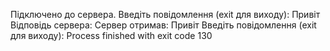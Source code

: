 Підключено до сервера.
Введіть повідомлення (exit для виходу): Привіт
Відповідь сервера: Сервер отримав: Привіт
Введіть повідомлення (exit для виходу): 
Process finished with exit code 130